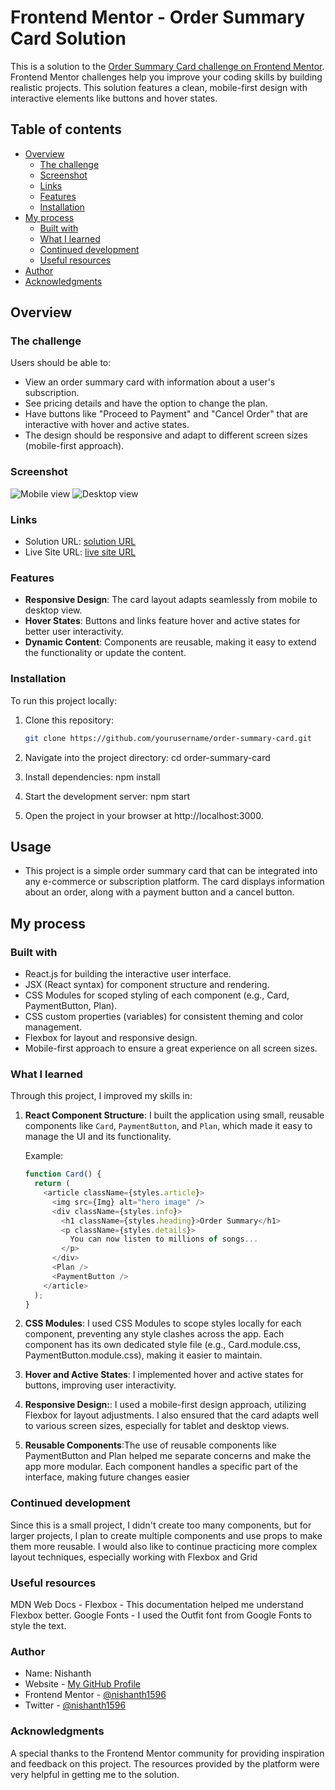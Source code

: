 # Frontend Mentor - Order Summary Card Solution

This is a solution to the [Order Summary Card challenge on Frontend Mentor](https://www.frontendmentor.io/challenges/order-summary-component-QlPmajDUj). Frontend Mentor challenges help you improve your coding skills by building realistic projects. This solution features a clean, mobile-first design with interactive elements like buttons and hover states.

## Table of contents

- [Overview](#overview)
  - [The challenge](#the-challenge)
  - [Screenshot](#screenshot)
  - [Links](#links)
  - [Features](#Features)
  - [Installation](#Installation)
- [My process](#my-process)
  - [Built with](#built-with)
  - [What I learned](#what-i-learned)
  - [Continued development](#continued-development)
  - [Useful resources](#useful-resources)
- [Author](#author)
- [Acknowledgments](#acknowledgments)

## Overview

### The challenge

Users should be able to:

- View an order summary card with information about a user's subscription.
- See pricing details and have the option to change the plan.
- Have buttons like "Proceed to Payment" and "Cancel Order" that are interactive with hover and active states.
- The design should be responsive and adapt to different screen sizes (mobile-first approach).

### Screenshot

![Mobile view](./screenshot.jpg)
![Desktop view](./screenshot1.jpg)

### Links

- Solution URL: [solution URL](https://github.com/nishanth1596/Order-summary-component)
- Live Site URL: [live site URL](https://nishanth-order-submit-component.netlify.app/)

### Features

- **Responsive Design**: The card layout adapts seamlessly from mobile to desktop view.
- **Hover States**: Buttons and links feature hover and active states for better user interactivity.
- **Dynamic Content**: Components are reusable, making it easy to extend the functionality or update the content.

### Installation

To run this project locally:

1. Clone this repository:

   ```bash
   git clone https://github.com/yourusername/order-summary-card.git
   ```

2. Navigate into the project directory:
   cd order-summary-card

3. Install dependencies:
   npm install

4. Start the development server:
   npm start

5. Open the project in your browser at http://localhost:3000.

## Usage

- This project is a simple order summary card that can be integrated into any e-commerce or subscription platform. The card displays information about an order, along with a payment button and a cancel button.

## My process

### Built with

- React.js for building the interactive user interface.
- JSX (React syntax) for component structure and rendering.
- CSS Modules for scoped styling of each component (e.g., Card, PaymentButton, Plan).
- CSS custom properties (variables) for consistent theming and color management.
- Flexbox for layout and responsive design.
- Mobile-first approach to ensure a great experience on all screen sizes.

### What I learned

Through this project, I improved my skills in:

1. **React Component Structure**: I built the application using small, reusable components like `Card`, `PaymentButton`, and `Plan`, which made it easy to manage the UI and its functionality.

   Example:

   ```js
   function Card() {
     return (
       <article className={styles.article}>
         <img src={Img} alt="hero image" />
         <div className={styles.info}>
           <h1 className={styles.heading}>Order Summary</h1>
           <p className={styles.details}>
             You can now listen to millions of songs...
           </p>
         </div>
         <Plan />
         <PaymentButton />
       </article>
     );
   }
   ```

2. **CSS Modules**: I used CSS Modules to scope styles locally for each component, preventing any style clashes across the app. Each component has its own dedicated style file (e.g., Card.module.css, PaymentButton.module.css), making it easier to maintain.

3. **Hover and Active States**: I implemented hover and active states for buttons, improving user interactivity.

4. **Responsive Design:**: I used a mobile-first design approach, utilizing Flexbox for layout adjustments. I also ensured that the card adapts well to various screen sizes, especially for tablet and desktop views.

5. **Reusable Components**:The use of reusable components like PaymentButton and Plan helped me separate concerns and make the app more modular. Each component handles a specific part of the interface, making future changes easier

### Continued development

Since this is a small project, I didn't create too many components, but for larger projects, I plan to create multiple components and use props to make them more reusable. I would also like to continue practicing more complex layout techniques, especially working with Flexbox and Grid

### Useful resources

MDN Web Docs - Flexbox - This documentation helped me understand Flexbox better.
Google Fonts - I used the Outfit font from Google Fonts to style the text.

### Author

- Name: Nishanth
- Website - [My GitHub Profile](https://github.com/nishanth1596)
- Frontend Mentor - [@nishanth1596](https://www.frontendmentor.io/profile/nishanth1596)
- Twitter - [@nishanth1596](https://x.com/nishanth1596)

### Acknowledgments

A special thanks to the Frontend Mentor community for providing inspiration and feedback on this project. The resources provided by the platform were very helpful in getting me to the solution.
